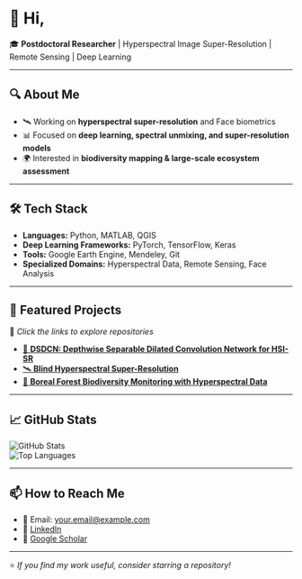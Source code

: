 # 👋 Hi, 

🎓 **Postdoctoral Researcher** | Hyperspectral Image Super-Resolution | Remote Sensing | Deep Learning

---

## 🔍 About Me
- 🛰 Working on **hyperspectral super-resolution** and Face biometrics 
- 📊 Focused on **deep learning, spectral unmixing, and super-resolution models**  
- 🌍 Interested in **biodiversity mapping & large-scale ecosystem assessment**    

---

## 🛠 Tech Stack
- **Languages:** Python, MATLAB, QGIS
- **Deep Learning Frameworks:** PyTorch, TensorFlow, Keras  
- **Tools:** Google Earth Engine, Mendeley, Git
- **Specialized Domains:** Hyperspectral Data, Remote Sensing, Face Analysis  

---

## 📂 Featured Projects
🔗 *Click the links to explore repositories*  

- [🌈 **DSDCN: Depthwise Separable Dilated Convolution Network for HSI-SR**](https://github.com/yourusername/DSDCN)  
- [🛰 **Blind Hyperspectral Super-Resolution**](https://github.com/yourusername/blind-HSI-SR)  
- [🌳 **Boreal Forest Biodiversity Monitoring with Hyperspectral Data**](https://github.com/yourusername/boreal-biodiversity)  

---

## 📈 GitHub Stats
![GitHub Stats](https://github-readme-stats.vercel.app/api?username=yourusername&show_icons=true&theme=default)  
![Top Languages](https://github-readme-stats.vercel.app/api/top-langs/?username=yourusername&layout=compact)

---

## 📫 How to Reach Me
- 📧 Email: [your.email@example.com](mailto:your.email@example.com)  
- 🔗 [LinkedIn](https://www.linkedin.com/in/your-linkedin)  
- 🔗 [Google Scholar](https://scholar.google.com/citations?user=YourScholarID)

---

⭐ *If you find my work useful, consider starring a repository!*

